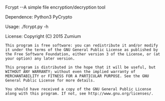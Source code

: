 Fcrypt  --A simple file encryption/decryption tool

Dependence:
	Python3
	PyCrypto

Usage:
	./fcrypt.py -h

License:
	Copyright (C) 2015 Zumium
	
	This program is free software: you can redistribute it and/or modify it under the terms of the GNU General Public License as published by the Free Software Foundation, either version 3 of the License, or (at your option) any later version.

	This program is distributed in the hope that it will be useful, but WITHOUT ANY WARRANTY; without even the implied warranty of MERCHANTABILITY or FITNESS FOR A PARTICULAR PURPOSE. See the GNU General Public License for more details.

	You should have received a copy of the GNU General Public License along with this program. If not, see http://www.gnu.org/licenses/.

